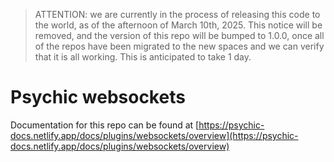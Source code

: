 > ATTENTION: we are currently in the process of releasing this code to the world, as of the afternoon of March 10th, 2025. This notice will be removed, and the version of this repo will be bumped to 1.0.0, once all of the repos have been migrated to the new spaces and we can verify that it is all working. This is anticipated to take 1 day.

# Psychic websockets

Documentation for this repo can be found at [https://psychic-docs.netlify.app/docs/plugins/websockets/overview](https://psychic-docs.netlify.app/docs/plugins/websockets/overview)
